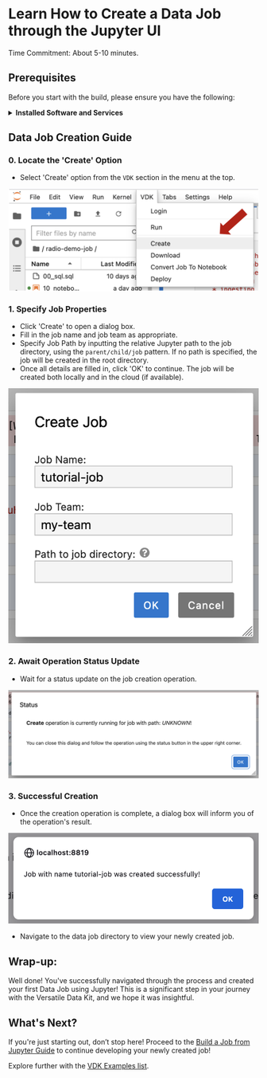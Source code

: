 # Learn How to Create  a Data Job through the Jupyter UI
Time Commitment: About 5-10 minutes.

## Prerequisites

Before you start with the build, please ensure you have the following:

<details>
  <summary><b>Installed Software and Services</b></summary>

- **VDK:** Ensure that the Versatile Data Kit is installed and properly configured.
- **[Control Service](https://github.com/vmware/versatile-data-kit/wiki/Interfaces#control-service:~:text=Parameterized%20SQL-,Control%20Service,-Job%20Lifecycle%20API):** Essential for orchestrating the execution of Data Jobs.
- **Jupyter instance:** Needed to access Jupyter Notebooks.
- **[vdk-jupyterlab-extension](https://github.com/vmware/versatile-data-kit/blob/main/projects/vdk-plugins/vdk-jupyter/vdk-jupyterlab-extension/README.md):** This extension integrates VDK with JupyterLab.
- **[vdk-notebook](https://github.com/vmware/versatile-data-kit/blob/main/projects/vdk-plugins/vdk-notebook/README.md):** Allows the execution of VDK jobs with notebooks.
- **[vdk-ipython](https://github.com/vmware/versatile-data-kit/blob/main/projects/vdk-plugins/vdk-ipython/README.md):** Loads VDK functionalities into IPython environments, allowing enhanced interaction.

</details>

## Data Job Creation Guide

### 0. Locate the 'Create' Option

- Select 'Create' option from the `VDK` section in the menu at the top.

![VDK Create menu](images/create-menu.png)

### 1. Specify Job Properties

- Click 'Create' to open a dialog box.
- Fill in the job name and job team as appropriate.
- Specify Job Path by inputting the relative Jupyter path to the job directory, using the `parent/child/job` pattern. If no path is specified, the job will be created in the root directory.
- Once all details are filled in, click 'OK' to continue. The job will be created both locally and in the cloud (if available).

![VDK Create Dialog](images/create-dialog.png)

### 2. Await Operation Status Update

- Wait for a status update on the job creation operation.

![VDK Creation Status](images/create-status-update.png)

### 3. Successful Creation

- Once the creation operation is complete, a dialog box will inform you of the operation's result.

![VDK Result Dialog](images/create-success.png)

- Navigate to the data job directory to view your newly created job.


## Wrap-up:
Well done!
You've successfully navigated through the process and created your first Data Job using Jupyter! 
This is a significant step in your journey with the Versatile Data Kit, and we hope it was insightful.

## What's Next?

If you're just starting out, don’t stop here!
Proceed to the [Build a Job from Jupyter Guide](tutorial.md) to continue developing your newly created job!

Explore further with the [VDK Examples list](https://github.com/vmware/versatile-data-kit/wiki/Examples).
